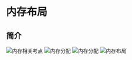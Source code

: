 # 内存布局


## 简介

![内存相关考点](https://img.mukewang.com/szimg/5c3b2e450001d97c19201080.jpg)
![内存分配](https://img.mukewang.com/szimg/5c3b2eb30001d56719201080.jpg)
![内存分配](https://img.mukewang.com/szimg/5c3b2f110001404319201080.jpg)
![内存布局](https://img.mukewang.com/szimg/5c3b2f250001533e19201080.jpg)

